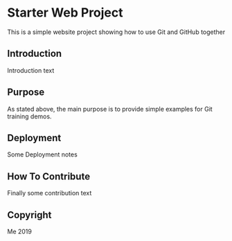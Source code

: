 # Starter Web Project

This is a simple website project showing how to use Git and GitHub together

## Introduction

Introduction text

## Purpose

As stated above, the main purpose is to provide simple examples for Git training demos.

## Deployment

Some Deployment notes

## How To Contribute

Finally some contribution text

## Copyright

Me 2019